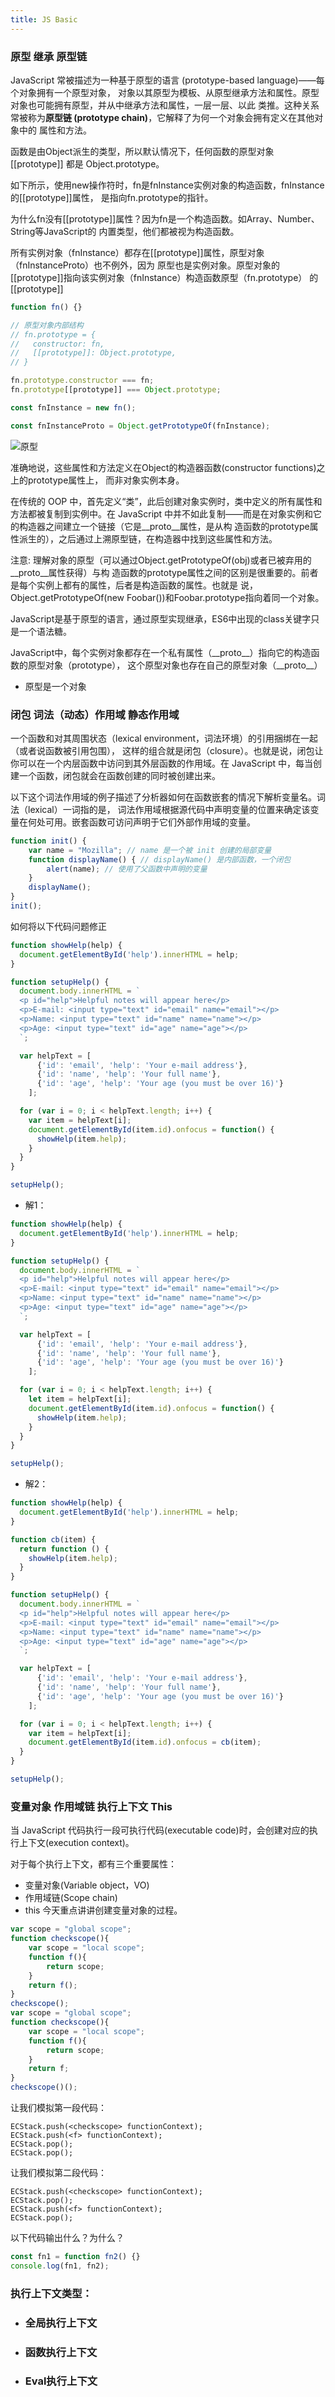 ```yaml
---
title: JS Basic
---
```


### 原型 继承 原型链
JavaScript 常被描述为一种基于原型的语言 (prototype-based language)——每个对象拥有一个原型对象，
对象以其原型为模板、从原型继承方法和属性。原型对象也可能拥有原型，并从中继承方法和属性，一层一层、以此
类推。这种关系常被称为**原型链 (prototype chain)**，它解释了为何一个对象会拥有定义在其他对象中的
属性和方法。

函数是由Object派生的类型，所以默认情况下，任何函数的原型对象 [[prototype]] 都是 Object.prototype。

如下所示，使用new操作符时，fn是fnInstance实例对象的构造函数，fnInstance的[[prototype]]属性，
是指向fn.prototype的指针。

为什么fn没有[[prototype]]属性？因为fn是一个构造函数。如Array、Number、String等JavaScript的
内置类型，他们都被视为构造函数。

所有实例对象（fnInstance）都存在[[prototype]]属性，原型对象（fnInstanceProto）也不例外，因为
原型也是实例对象。原型对象的[[prototype]]指向该实例对象（fnInstance）构造函数原型（fn.prototype）
的[[prototype]]

```javascript
function fn() {}

// 原型对象内部结构
// fn.prototype = {
//   constructor: fn,
//   [[prototype]]: Object.prototype,
// }

fn.prototype.constructor === fn;
fn.prototype[[prototype]] === Object.prototype;

const fnInstance = new fn();

const fnInstanceProto = Object.getPrototypeOf(fnInstance);
```

![原型](../images/prototype/1.png)


准确地说，这些属性和方法定义在Object的构造器函数(constructor functions)之上的prototype属性上，
而非对象实例本身。

在传统的 OOP 中，首先定义“类”，此后创建对象实例时，类中定义的所有属性和方法都被复制到实例中。在 
JavaScript 中并不如此复制——而是在对象实例和它的构造器之间建立一个链接（它是__proto__属性，是从构
造函数的prototype属性派生的），之后通过上溯原型链，在构造器中找到这些属性和方法。

注意: 理解对象的原型（可以通过Object.getPrototypeOf(obj)或者已被弃用的__proto__属性获得）与构
造函数的prototype属性之间的区别是很重要的。前者是每个实例上都有的属性，后者是构造函数的属性。也就是
说，Object.getPrototypeOf(new Foobar())和Foobar.prototype指向着同一个对象。

JavaScript是基于原型的语言，通过原型实现继承，ES6中出现的class关键字只是一个语法糖。

JavaScript中，每个实例对象都存在一个私有属性（\_\_proto__）指向它的构造函数的原型对象（prototype），
这个原型对象也存在自己的原型对象（\_\_proto__）
- 原型是一个对象

### 闭包 词法（动态）作用域 静态作用域
一个函数和对其周围状态（lexical environment，词法环境）的引用捆绑在一起（或者说函数被引用包围），
这样的组合就是闭包（closure）。也就是说，闭包让你可以在一个内层函数中访问到其外层函数的作用域。在 
JavaScript 中，每当创建一个函数，闭包就会在函数创建的同时被创建出来。

以下这个词法作用域的例子描述了分析器如何在函数嵌套的情况下解析变量名。词法（lexical）一词指的是，
词法作用域根据源代码中声明变量的位置来确定该变量在何处可用。嵌套函数可访问声明于它们外部作用域的变量。

```javascript
function init() {
    var name = "Mozilla"; // name 是一个被 init 创建的局部变量
    function displayName() { // displayName() 是内部函数，一个闭包
        alert(name); // 使用了父函数中声明的变量
    }
    displayName();
}
init();
```

如何将以下代码问题修正

```javascript
function showHelp(help) {
  document.getElementById('help').innerHTML = help;
}

function setupHelp() {
  document.body.innerHTML = `
  <p id="help">Helpful notes will appear here</p>
  <p>E-mail: <input type="text" id="email" name="email"></p>
  <p>Name: <input type="text" id="name" name="name"></p>
  <p>Age: <input type="text" id="age" name="age"></p>
  `;

  var helpText = [
      {'id': 'email', 'help': 'Your e-mail address'},
      {'id': 'name', 'help': 'Your full name'},
      {'id': 'age', 'help': 'Your age (you must be over 16)'}
    ];

  for (var i = 0; i < helpText.length; i++) {
    var item = helpText[i];
    document.getElementById(item.id).onfocus = function() {
      showHelp(item.help);
    }
  }
}

setupHelp();
```

- 解1：
```javascript
function showHelp(help) {
  document.getElementById('help').innerHTML = help;
}

function setupHelp() {
  document.body.innerHTML = `
  <p id="help">Helpful notes will appear here</p>
  <p>E-mail: <input type="text" id="email" name="email"></p>
  <p>Name: <input type="text" id="name" name="name"></p>
  <p>Age: <input type="text" id="age" name="age"></p>
  `;

  var helpText = [
      {'id': 'email', 'help': 'Your e-mail address'},
      {'id': 'name', 'help': 'Your full name'},
      {'id': 'age', 'help': 'Your age (you must be over 16)'}
    ];

  for (var i = 0; i < helpText.length; i++) {
    let item = helpText[i];
    document.getElementById(item.id).onfocus = function() {
      showHelp(item.help);
    }
  }
}

setupHelp();
```

- 解2：
```javascript
function showHelp(help) {
  document.getElementById('help').innerHTML = help;
}

function cb(item) {
  return function () {
    showHelp(item.help);
  }
}

function setupHelp() {
  document.body.innerHTML = `
  <p id="help">Helpful notes will appear here</p>
  <p>E-mail: <input type="text" id="email" name="email"></p>
  <p>Name: <input type="text" id="name" name="name"></p>
  <p>Age: <input type="text" id="age" name="age"></p>
  `;

  var helpText = [
      {'id': 'email', 'help': 'Your e-mail address'},
      {'id': 'name', 'help': 'Your full name'},
      {'id': 'age', 'help': 'Your age (you must be over 16)'}
    ];

  for (var i = 0; i < helpText.length; i++) {
    var item = helpText[i];
    document.getElementById(item.id).onfocus = cb(item);
  }
}

setupHelp();
```

### 变量对象 作用域链 执行上下文 This

当 JavaScript 代码执行一段可执行代码(executable code)时，会创建对应的执行上下文(execution context)。

对于每个执行上下文，都有三个重要属性：

- 变量对象(Variable object，VO)
- 作用域链(Scope chain)
- this
今天重点讲讲创建变量对象的过程。

```javascript
var scope = "global scope";
function checkscope(){
    var scope = "local scope";
    function f(){
        return scope;
    }
    return f();
}
checkscope();
var scope = "global scope";
function checkscope(){
    var scope = "local scope";
    function f(){
        return scope;
    }
    return f;
}
checkscope()();
```

让我们模拟第一段代码：

```text
ECStack.push(<checkscope> functionContext);
ECStack.push(<f> functionContext);
ECStack.pop();
ECStack.pop();
```

让我们模拟第二段代码：

```text
ECStack.push(<checkscope> functionContext);
ECStack.pop();
ECStack.push(<f> functionContext);
ECStack.pop();
```

以下代码输出什么？为什么？
```javascript
const fn1 = function fn2() {}
console.log(fn1, fn2);
```

### 执行上下文类型：
- ### 全局执行上下文
- ### 函数执行上下文
- ### Eval执行上下文
